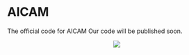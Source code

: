 # AICAM
The official code for AICAM
Our code will be published soon.
<div align="center">
  <img src="[https://github.com/******/dbscan_clustering_algorithm/blob/master/data/DBSCAN.png](https://github.com/diaodiao317/AICAM/blob/main/可视化.pdf]">
</div>
